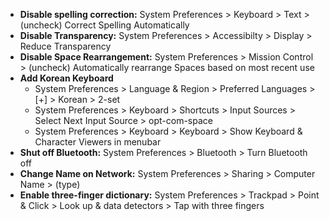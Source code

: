 - **Disable spelling correction:** System Preferences > Keyboard > Text > (uncheck) Correct Spelling Automatically
- **Disable Transparency:** System Preferences > Accessibilty > Display > Reduce Transparency
- **Disable Space Rearrangement:** System Preferences > Mission Control > (uncheck) Automatically rearrange Spaces based on most recent use
- **Add Korean Keyboard**
	- System Preferences > Language & Region > Preferred Languages > [+] > Korean > 2-set
	- System Preferences > Keyboard > Shortcuts > Input Sources > Select Next Input Source > opt-com-space
	- System Preferences > Keyboard > Keyboard > Show Keyboard & Character Viewers in menubar
- **Shut off Bluetooth:** System Preferences > Bluetooth > Turn Bluetooth off
- **Change Name on Network:** System Preferences > Sharing > Computer Name > (type)
- **Enable three-finger dictionary:** System Preferences > Trackpad > Point & Click > Look up & data detectors > Tap with three fingers
